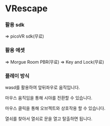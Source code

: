 # VRescape

### 활용 sdk   
=> picoVR sdk(무료)   
 
### 활용 에셋   
=> Morgue Room PBR(무료)
=> Key and Lock(무료)

### 플레이 방식   
wasd를 활용하여 앞뒤좌우로 움직입니다.

마우스 움직임을 통해 시야를 전환할 수 있습니다.

마우스 클릭을 통해 오브젝트와 상호작용 할 수 있습니다.

열쇠를 찾아서 열쇠로 문을 열고 탈출하면 됩니다. 

